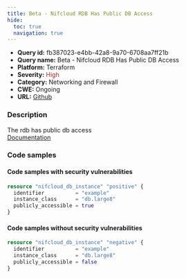```yaml
---
title: Beta - Nifcloud RDB Has Public DB Access
hide:
  toc: true
  navigation: true
---
```


-   **Query id:** fb387023-e4bb-42a8-9a70-6708aa7ff21b
-   **Query name:** Beta - Nifcloud RDB Has Public DB Access
-   **Platform:** Terraform
-   **Severity:** <span style="color:#bb2124">High</span>
-   **Category:** Networking and Firewall
-   **CWE:** Ongoing
-   **URL:** [Github](https://github.com/DataDog/kics/tree/master/assets/queries/terraform/nifcloud/db_has_public_access)

### Description
The rdb has public db access<br>
[Documentation](https://registry.terraform.io/providers/nifcloud/nifcloud/latest/docs/resources/db_instance#publicly_accessible)

### Code samples
#### Code samples with security vulnerabilities
```tf title="Positive test num. 1 - tf file" hl_lines="1"
resource "nifcloud_db_instance" "positive" {
  identifier          = "example"
  instance_class      = "db.large8"
  publicly_accessible = true
}

```


#### Code samples without security vulnerabilities
```tf title="Negative test num. 1 - tf file"
resource "nifcloud_db_instance" "negative" {
  identifier          = "example"
  instance_class      = "db.large8"
  publicly_accessible = false
}

```
